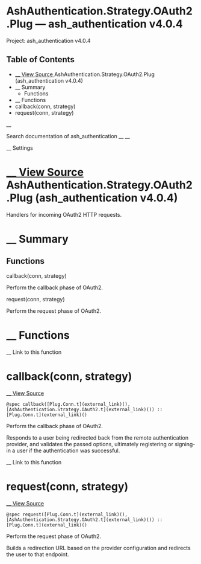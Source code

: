 # AshAuthentication.Strategy.OAuth2.Plug — ash_authentication v4.0.4

Project: ash_authentication v4.0.4

## Table of Contents

- [ __ View Source ](external_link) AshAuthentication.Strategy.OAuth2.Plug (ash_authentication v4.0.4)
- __ Summary
  - Functions
- __ Functions
- callback(conn, strategy)
- request(conn, strategy)

__

Search documentation of ash_authentication __ __

__ Settings

#  [ __ View Source ](external_link) AshAuthentication.Strategy.OAuth2.Plug (ash_authentication v4.0.4)

Handlers for incoming OAuth2 HTTP requests.

#  __ Summary

##  Functions

callback(conn, strategy)

Perform the callback phase of OAuth2.

request(conn, strategy)

Perform the request phase of OAuth2.

#  __ Functions

__ Link to this function

# callback(conn, strategy)

[ __ View Source ](external_link)
    
    
    @spec callback([Plug.Conn.t](external_link)(), [AshAuthentication.Strategy.OAuth2.t](external_link)()) :: [Plug.Conn.t](external_link)()

Perform the callback phase of OAuth2.

Responds to a user being redirected back from the remote authentication provider, and validates the passed options, ultimately registering or signing-in a user if the authentication was successful.

__ Link to this function

# request(conn, strategy)

[ __ View Source ](external_link)
    
    
    @spec request([Plug.Conn.t](external_link)(), [AshAuthentication.Strategy.OAuth2.t](external_link)()) :: [Plug.Conn.t](external_link)()

Perform the request phase of OAuth2.

Builds a redirection URL based on the provider configuration and redirects the user to that endpoint.
